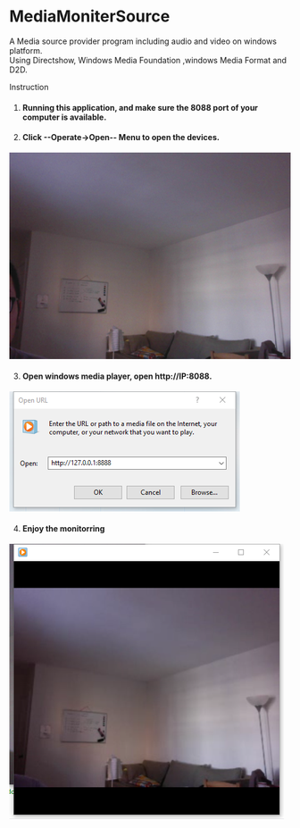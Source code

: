 # MediaMoniterSource
A Media source provider program including audio and video on windows platform.   
Using Directshow, Windows Media Foundation ,windows Media Format and D2D.   


Instruction
1. #### Running this application, and make sure the 8088 port of your computer is available. 

2. #### Click --Operate->Open-- Menu to open the devices.

![Open Device](/portal/Media1.png)

3. #### Open windows media player, open http://IP:8088.  

![Open](/portal/media2.png)

4. #### Enjoy the monitorring

![Enjoy](/portal/media3.png)
